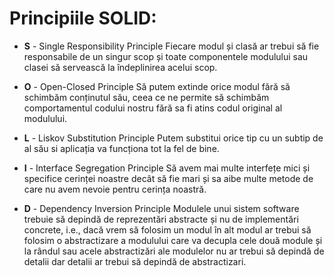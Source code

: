 # Principiile SOLID:
- **S** - Single Responsibility Principle
Fiecare modul și clasă ar trebui să fie responsabile de un singur scop și toate componentele modulului sau clasei să servească la îndeplinirea acelui scop. 

- **O** - Open-Closed Principle
Să putem extinde orice modul fără să schimbăm conținutul său, ceea ce ne permite să schimbăm comportamentul codului nostru fără sa fi atins codul original al modulului.

- **L** - Liskov Substitution Principle
Putem substitui orice tip cu un subtip de al său si aplicația va funcționa tot la fel de bine.

- **I** - Interface Segregation Principle
Să avem mai multe interfețe mici și specifice cerinței noastre decât să fie mari și sa aibe multe metode de care nu avem nevoie pentru cerința noastră.

- **D** - Dependency Inversion Principle
Modulele unui sistem software trebuie să depindă de reprezentări abstracte și nu de implementări concrete, i.e., dacă vrem să folosim un modul în alt modul ar trebui să folosim o abstractizare a modulului care va decupla cele două module și la rândul sau acele abstractizări ale modulelor nu ar trebui să depindă de detalii dar detalii ar trebui să depindă de abstractizari.